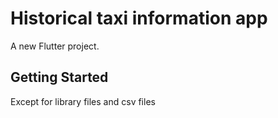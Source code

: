 # Historical taxi information app

A new Flutter project.

## Getting Started

Except for library files and csv files
